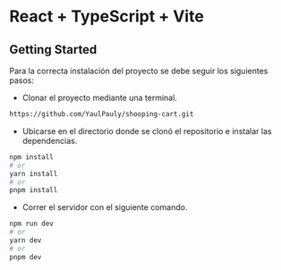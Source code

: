 # React + TypeScript + Vite
## Getting Started

Para la correcta instalación del proyecto se debe seguir los siguientes pasos:
- Clonar el proyecto mediante una terminal.
```bash
https://github.com/YaulPauly/shooping-cart.git
```
- Ubicarse en el directorio donde se clonó el repositorio e instalar las dependencias.
```bash
npm install
# or
yarn install
# or
pnpm install
```

- Correr el servidor con el siguiente comando.
```bash
npm run dev
# or
yarn dev
# or
pnpm dev
```
